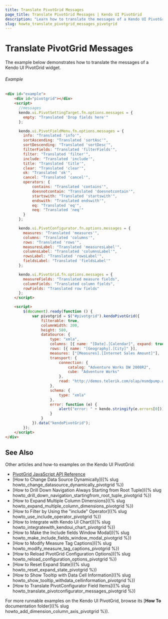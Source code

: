 ```yaml
---
title: Translate PivotGrid Messages
page_title: Translate PivotGrid Messages | Kendo UI PivotGrid
description: "Learn how to translate the messages of a Kendo UI PivotGrid widget."
slug: howto_translate_pivotgrid_messages_pivotgrid
---
```


# Translate PivotGrid Messages

The example below demonstrates how to translate the messages of a Kendo UI PivotGrid widget.

###### Example

```html
<div id="example">
    <div id="pivotgrid"></div>
    <script>
      //messages
      kendo.ui.PivotSettingTarget.fn.options.messages = {
        empty: "Translated 'Drop fields here'"
      };

      kendo.ui.PivotFieldMenu.fn.options.messages = {
        info: "Translated 'info'",
        sortAscending: "Translated 'sortAsc'",
        sortDescending: "Translated 'sortDesc'",
        filterFields: "Translated 'filterFields'",
        filter: "Translated 'filter'",
        include: "Translated 'include'",
        title: "Translated 'title'",
        clear: "Translated 'clear'",
        ok: "Translated 'ok'",
        cancel: "Translated 'cancel'",
        operators: {
            contains: "Translated 'contains'",
            doesnotcontain: "Translated 'doesnotcontain'",
            startswith: "Translated 'startswith'",
            endswith: "Translated endswith'",
            eq: "Translated 'eq'",
            neq: "Translated 'neq'"
        }
      };

      kendo.ui.PivotConfigurator.fn.options.messages = {
        measures: "Translated 'measures'",
        columns: "Translated 'columns'",
        rows: "Translated 'rows'",
        measuresLabel: "Translated 'measuresLabel'",
        columnsLabel: "Translated 'columnsLabel'",
        rowsLabel: "Translated 'rowsLabel'",
        fieldsLabel: "Translated 'fieldsLabel'"
      };

      kendo.ui.PivotGrid.fn.options.messages = {
        measureFields: "Translated measure fields",
        columnFields: "Translated column fields",
        rowFields: "Translated row fields"
      };
    </script>

    <script>
        $(document).ready(function () {
            var pivotgrid = $("#pivotgrid").kendoPivotGrid({
                filterable: true,
                columnWidth: 200,
                height: 580,
                dataSource: {
                    type: "xmla",
                    columns: [{ name: "[Date].[Calendar]", expand: true }, { name: "[Product].[Category]" } ],
                    rows: [{ name: "[Geography].[City]" }],
                    measures: ["[Measures].[Internet Sales Amount]"],
                    transport: {
                        connection: {
                            catalog: "Adventure Works DW 2008R2",
                            cube: "Adventure Works"
                        },
                        read: "http://demos.telerik.com/olap/msmdpump.dll"
                    },
                    schema: {
                        type: "xmla"
                    },
                    error: function (e) {
                        alert("error: " + kendo.stringify(e.errors[0]));
                    }
                }
            }).data("kendoPivotGrid");
        });
    </script>
</div>
```

## See Also

Other articles and how-to examples on the Kendo UI PivotGrid:

* [PivotGrid JavaScript API Reference](/api/javascript/ui/pivotgrid)
* [How to Change Data Source Dynamically]({% slug howto_change_datasource_dynamically_pivotgrid %})
* [How to Drill Down Navigation Always Starting from Root Tuple]({% slug howto_drill_down_navigation_startingfrom_root_tuple_pivotgrid %})
* [How to Expand Multiple Column Dimensions]({% slug howto_expand_multiple_column_dimensions_pivotgrid %})
* [How to Filter by Using the "include" Operator]({% slug howto_use_include_operator_pivotgrid %})
* [How to Integrate with Kendo UI Chart]({% slug howto_integratewith_kendoui_chart_pivotgrid %})
* [How to Make the Include fields Window Modal]({% slug howto_make_include_fields_window_modal_pivotgrid %})
* [How to Modify Measure Tag Captions]({% slug howto_modify_measure_tag_captions_pivotgrid %})
* [How to Reload PivotGrid Configuration Options]({% slug howto_reload_configuration_options_pivotgrid %})
* [How to Reset Expand State]({% slug howto_reset_expand_state_pivotgrid %})
* [How to Show Tooltip with Data Cell Information]({% slug howto_show_tooltip_withdata_cellinformation_pivotgrid %})
* [How to Translate PivotConfigurator Field Items]({% slug howto_translate_pivotconfigurator_messages_pivotgrid %})

For more runnable examples on the Kendo UI PivotGrid, browse its [**How To** documentation folder]({% slug howto_add_dimension_column_axis_pivotgrid %}).
